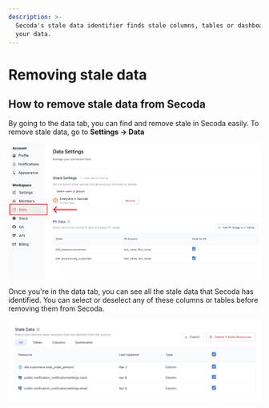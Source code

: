 ```yaml
---
description: >-
  Secoda's stale data identifier finds stale columns, tables or dashboards in
  your data.
---
```


# Removing stale data

## **How to remove stale data from Secoda** <a href="#h_3a4bfd6458" id="h_3a4bfd6458"></a>

By going to the data tab, you can find and remove stale in Secoda easily. To remove stale data, go to **Settings -> Data**

![](<../../.gitbook/assets/Group 587 (3) (1).png>)

Once you're in the data tab, you can see all the stale data that Secoda has identified. You can select or deselect any of these columns or tables before removing them from Secoda.

![](<../../.gitbook/assets/Screen Shot 2022-04-10 at 10.19.57 PM.png>)
